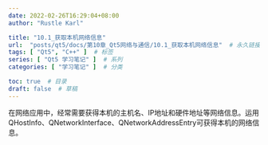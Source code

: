 ```yaml
---
date: 2022-02-26T16:29:04+08:00
author: "Rustle Karl"

title: "10.1_获取本机网络信息"
url:  "posts/qt5/docs/第10章_Qt5网络与通信/10.1_获取本机网络信息"  # 永久链接
tags: [ "Qt5", "C++" ]  # 标签
series: [ "Qt5 学习笔记" ]  # 系列
categories: [ "学习笔记" ]  # 分类

toc: true  # 目录
draft: false  # 草稿
---
```


在网络应用中，经常需要获得本机的主机名、IP地址和硬件地址等网络信息。运用QHostInfo、QNetworkInterface、QNetworkAddressEntry可获得本机的网络信息。
